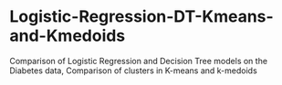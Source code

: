# Logistic-Regression-DT-Kmeans-and-Kmedoids
Comparison of Logistic Regression and Decision Tree models on the Diabetes data, Comparison of clusters in K-means and k-medoids
